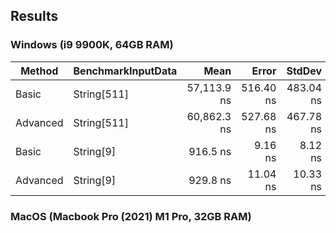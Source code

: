 ## Results
### Windows (i9 9900K, 64GB RAM)
| Method   | BenchmarkInputData |        Mean |     Error |    StdDev |   Gen0 | Allocated |
|----------|--------------------|------------:|----------:|----------:|-------:|----------:|
| Basic    | String[511]        | 57,113.9 ns | 516.40 ns | 483.04 ns | 2.5024 |  20.66 KB |
| Advanced | String[511]        | 60,862.3 ns | 527.68 ns | 467.78 ns | 2.4414 |  20.66 KB |
| Basic    | String[9]          |    916.5 ns |   9.16 ns |   8.12 ns | 0.1411 |   1.16 KB |
| Advanced | String[9]          |    929.8 ns |  11.04 ns |  10.33 ns | 0.1411 |   1.16 KB |


### MacOS (Macbook Pro (2021) M1 Pro, 32GB RAM)

